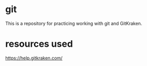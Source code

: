 # git
This is a repository for practicing working with git and GitKraken.

# resources used
https://help.gitkraken.com/